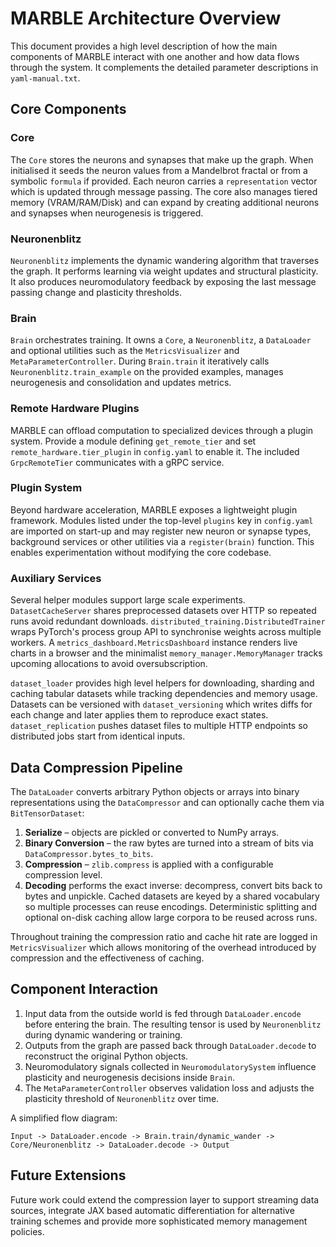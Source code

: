 # MARBLE Architecture Overview

This document provides a high level description of how the main components of
MARBLE interact with one another and how data flows through the system.
It complements the detailed parameter descriptions in `yaml-manual.txt`.

## Core Components

### Core
The `Core` stores the neurons and synapses that make up the graph.
When initialised it seeds the neuron values from a Mandelbrot fractal
or from a symbolic `formula` if provided.  Each neuron carries a
`representation` vector which is updated through message passing.
The core also manages tiered memory (VRAM/RAM/Disk) and can expand by
creating additional neurons and synapses when neurogenesis is triggered.

### Neuronenblitz
`Neuronenblitz` implements the dynamic wandering algorithm that traverses
the graph.  It performs learning via weight updates and structural
plasticity.  It also produces neuromodulatory feedback by exposing the
last message passing change and plasticity thresholds.

### Brain
`Brain` orchestrates training.  It owns a `Core`, a `Neuronenblitz`, a
`DataLoader` and optional utilities such as the `MetricsVisualizer` and
`MetaParameterController`.  During `Brain.train` it iteratively calls
`Neuronenblitz.train_example` on the provided examples, manages
neurogenesis and consolidation and updates metrics.

### Remote Hardware Plugins
MARBLE can offload computation to specialized devices through a plugin system. Provide a module defining `get_remote_tier` and set `remote_hardware.tier_plugin` in `config.yaml` to enable it. The included `GrpcRemoteTier` communicates with a gRPC service.

### Plugin System
Beyond hardware acceleration, MARBLE exposes a lightweight plugin framework.
Modules listed under the top-level `plugins` key in `config.yaml` are imported
on start-up and may register new neuron or synapse types, background services or
other utilities via a `register(brain)` function. This enables experimentation
without modifying the core codebase.

### Auxiliary Services
Several helper modules support large scale experiments. ``DatasetCacheServer``
shares preprocessed datasets over HTTP so repeated runs avoid redundant
downloads. ``distributed_training.DistributedTrainer`` wraps PyTorch's process
group API to synchronise weights across multiple workers. A
``metrics_dashboard.MetricsDashboard`` instance renders live charts in a browser
and the minimalist ``memory_manager.MemoryManager`` tracks upcoming allocations
to avoid oversubscription.

``dataset_loader`` provides high level helpers for downloading, sharding and
caching tabular datasets while tracking dependencies and memory usage. Datasets
can be versioned with ``dataset_versioning`` which writes diffs for each change
and later applies them to reproduce exact states. ``dataset_replication``
pushes dataset files to multiple HTTP endpoints so distributed jobs start from
identical inputs.

## Data Compression Pipeline
The `DataLoader` converts arbitrary Python objects or arrays into binary
representations using the `DataCompressor` and can optionally cache them via
`BitTensorDataset`:

1. **Serialize** – objects are pickled or converted to NumPy arrays.
2. **Binary Conversion** – the raw bytes are turned into a stream of bits
   via `DataCompressor.bytes_to_bits`.
3. **Compression** – `zlib.compress` is applied with a configurable
   compression level.
4. **Decoding** performs the exact inverse: decompress, convert bits back
   to bytes and unpickle.  Cached datasets are keyed by a shared vocabulary so
   multiple processes can reuse encodings.  Deterministic splitting and optional
   on-disk caching allow large corpora to be reused across runs.

Throughout training the compression ratio and cache hit rate are logged in
`MetricsVisualizer` which allows monitoring of the overhead introduced by
compression and the effectiveness of caching.

## Component Interaction
1. Input data from the outside world is fed through `DataLoader.encode`
   before entering the brain.  The resulting tensor is used by
   `Neuronenblitz` during dynamic wandering or training.
2. Outputs from the graph are passed back through
   `DataLoader.decode` to reconstruct the original Python objects.
3. Neuromodulatory signals collected in `NeuromodulatorySystem` influence
   plasticity and neurogenesis decisions inside `Brain`.
4. The `MetaParameterController` observes validation loss and adjusts the
   plasticity threshold of `Neuronenblitz` over time.

A simplified flow diagram:

```
Input -> DataLoader.encode -> Brain.train/dynamic_wander ->
Core/Neuronenblitz -> DataLoader.decode -> Output
```

## Future Extensions
Future work could extend the compression layer to support streaming
data sources, integrate JAX based automatic differentiation for
alternative training schemes and provide more sophisticated memory
management policies.
